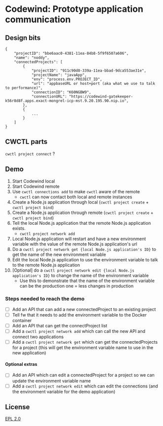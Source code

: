 # Codewind: Prototype application communication

## Design bits
```
{
    "projectID": "bbe6aac0-4381-11ea-84b8-5f9f6507a606",
    "name": "noddy",
    "connectedProjects": [
        {
            "projectID": "911c90d0-339a-11ea-bbad-9dca553ae31e",
            "projectName": "javaApp",
            "env": "process.env.PROJECT_ID",
            "url": "appbaseURL or host+port (aka what we use to talk to performance)",
            "connectionID": "K60NGBW9",
            "connectionURL": "https://codewind-gatekeeper-k56r8d8f.apps.exact-mongrel-icp-mst.9.20.195.90.nip.io",
        },
        {
            ...
        }
    ]
}
```

## CWCTL parts
`cwctl project connect` ? 

## Demo
1. Start Codewind local
2. Start Codewind remote
3. Use `cwctl connections add` to make `cwctl` aware of the remote
    * `cwctl` can now contact both local and remote instances
4. Create a Node.js application through local (`cwctl project create` + `cwctl project bind`)
5. Create a Node.js application through remote (`cwctl project create` + `cwctl project bind`)
6. Tell the local Node.js application that the remote Node.js application exists.
    * `cwctl project network add`
7. Local Node.js application will restart and have a new environment variable with the value of the remote Node.js application's url
8. Do a `cwctl project network get {local Node.js application's ID}` to get the name of the new environment variable
9. Edit the local Node.js application to use the environment variable to talk to the remote Node.js application
10. [Optional] do a `cwctl project network edit {local Node.js application's ID}` to change the name of the environment variable
    * Use this to demonstrate that the name of the environment variable can be the production one = less changes in production

### Steps needed to reach the demo
- [ ] Add an API that can add a new connectedProject to an existing project
- [ ] Tell fw that it needs to add the environment variable to the Docker container
- [ ] Add an API that can get the connectProject list
- [ ] Add a `cwctl project network add` which can call the new API and connect two applications
- [ ] Add a `cwctl project network get` which can get the connectedProjects for a project (this will get the environment variable name to use in the new application)

#### Optional extras
- [ ] Add an API which can edit a connectedProject for a project so we can update the environment variable name
- [ ] Add a `cwctl project network edit` which can edit the connections (and the environment variable for the demo application)

## License
[EPL 2.0](https://www.eclipse.org/legal/epl-2.0/)
